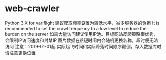 # web-crawler
Python 3.X
for variflight
建议爬取频率设置为较低水平，减少服务器的负担
It is recommended to set the crawl frequency to a low level to reduce the burden on the server
如需大量访问建议使用IP池。目标网站反爬策略很优秀，会限制IP访问速度和封禁IP
图片数据在很短时间内会随机更换名称，超时便无法访问
注意：2019-01-01起 实际起飞时间和实际降落时间顺序颠倒，存入数据库时请注意更换位置
